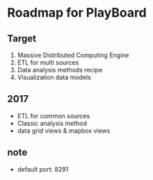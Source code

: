 # Roadmap for PlayBoard

## Target
1. Massive Distributed Computing Engine
2. ETL for multi sources
3. Data analysis methods recipe
4. Visualization data models

## 2017
- ETL for common sources
- Classic analysis method
- data grid views & mapbox views

## note
- default port: 8291
